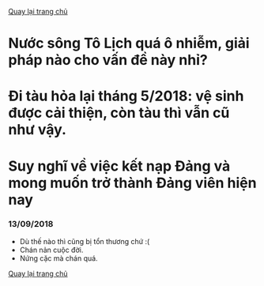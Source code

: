 [Quay lại trang chủ](https://phamkhactuy.github.io/tuypk.github.io/index.html)

# Nước sông Tô Lịch quá ô nhiễm, giải pháp nào cho vấn đề này nhỉ?

# Đi tàu hỏa lại tháng 5/2018: vệ sinh được cải thiện, còn tàu thì vẫn cũ như vậy.

# Suy nghĩ về việc kết nạp Đảng và mong muốn trở thành Đảng viên hiện nay

### 13/09/2018
- Dù thế nào thì cũng bị tổn thương chứ :(
- Chán nản cuộc đời.
- Nứng cặc mà chán quá.


[Quay lại trang chủ](https://phamkhactuy.github.io/tuypk.github.io/index.html)
